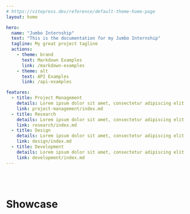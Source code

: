 ```yaml
---
# https://vitepress.dev/reference/default-theme-home-page
layout: home

hero:
  name: "Jumbo Internship"
  text: "This is the documentation for my Jumbo Internship"
  tagline: My great project tagline
  actions:
    - theme: brand
      text: Markdown Examples
      link: /markdown-examples
    - theme: alt
      text: API Examples
      link: /api-examples

features:
  - title: Project Management
    details: Lorem ipsum dolor sit amet, consectetur adipiscing elit
    link: project-management/index.md
  - title: Research
    details: Lorem ipsum dolor sit amet, consectetur adipiscing elit
    link: research/index.md
  - title: Design
    details: Lorem ipsum dolor sit amet, consectetur adipiscing elit
    link: design/index.md
  - title: Development
    details: Lorem ipsum dolor sit amet, consectetur adipiscing elit
    link: development/index.md
---
```


<br>
<br>
    
# Showcase
